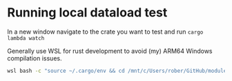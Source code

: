 # Running local dataload test

In a new window navigate to the crate you want to test and run `cargo lambda watch`

Generally use WSL for rust development to avoid (my) ARM64 Windows compilation issues.

```bash
wsl bash -c "source ~/.cargo/env && cd /mnt/c/Users/rober/GitHub/module_2/crates/[crate_name] && cargo build"
```
